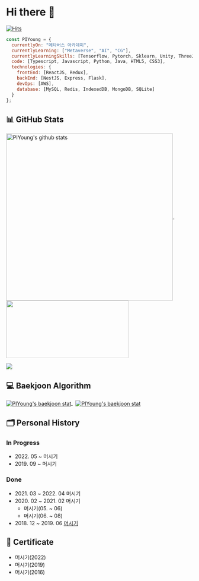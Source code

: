 <!-- # Hi there <img src="https://raw.githubusercontent.com/aemmadi/aemmadi/master/wave.gif" width="30px"> -->
# Hi there 🦊

[![Hits](https://hits.seeyoufarm.com/api/count/incr/badge.svg?url=https%3A%2F%2Fgithub.com%2FPIYoung&count_bg=%2379C83D&title_bg=%23555555&icon=&icon_color=%23E7E7E7&title=hits&edge_flat=false)](https://hits.seeyoufarm.com)

```javascript
const PIYoung = {
  currentlyOn: "메타버스 아카데미",
  currentlyLearning: ["Metaverse", "AI", "CG"],
  currentlyLearningSkills: [Tensorflow, Pytorch, Sklearn, Unity, ThreeJS],
  code: [Typescript, Javascript, Python, Java, HTML5, CSS3],
  technologies: {
    frontEnd: [ReactJS, Redux],
    backEnd: [NestJS, Express, Flask],
    devOps: [AWS],
    database: [MySQL, Redis, IndexedDB, MongoDB, SQLite]
  }
};
```

## 📊 GitHub Stats

<div>
  <p align="left">
    <a href="https://github.com/anuraghazra/github-readme-stats">
      <img width="450" align="center" src="https://github-readme-stats.vercel.app/api?username=PIYoung&theme=apprentice&show_icons=true&hide=issues" alt="PIYoung's github stats" />
    </a>
    &nbsp;
    <a href="https://github.com/anuraghazra/github-readme-stats">
      <img width="330" height="155" align="center" src="https://github-readme-stats.vercel.app/api/top-langs/?username=PIYoung&layout=compact&theme=apprentice" /></a>
    </a>
  </p>
  <p align="left">
    <a href="https://git.io/streak-stats">
      <img src="http://github-readme-streak-stats.herokuapp.com?user=PIYoung&theme=tokyonight_duo&date_format=%5BY%20%5DM%20j" />
    </a>
  </p>
</div>

<!-- ## 🏆 GitHub Trophies -->

<!-- [![trophy](https://github-profile-trophy.vercel.app/?username=PIYoung&theme=juicyfresh&no-frame=true&row=1&margin-w=20&no-bg=true)](https://github.com/ryo-ma/github-profile-trophy) -->

## 💻 Baekjoon Algorithm

<p>
  <a href="https://solved.ac/dlsdudg15">
    <img align="center" src="http://mazassumnida.wtf/api/v2/generate_badge?boj=dlsdudg15" alt="PIYoung's baekjoon stat" />
  </a>
  &nbsp;
  <a href="https://solved.ac/dlsdudg15">
    <img align="center" src="http://mazandi.herokuapp.com/api?handle=dlsdudg15&theme=dark" alt="PIYoung's baekjoon stat" />
  </a>
</p>

## 🗂 Personal History

### In Progress

- 2022\. 05 ~  머시기
- 2019\. 09 ~  머시기

### Done

- 2021\. 03 ~ 2022. 04 머시기
- 2020\. 02 ~ 2021. 02 머시기
  - 머시기(05. ~ 06)
  - 머시기(06. ~ 08)
- 2018\. 12 ~ 2019. 06 [머시기](https://www.naver.com)

## 📜 Certificate

- 머시기(2022)
- 머시기(2019)
- 머시기(2016)
